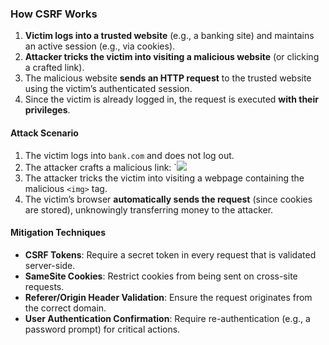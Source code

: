 ### **How CSRF Works**

1. **Victim logs into a trusted website** (e.g., a banking site) and maintains an active session (e.g., via cookies).
2. **Attacker tricks the victim into visiting a malicious website** (or clicking a crafted link).
3. The malicious website **sends an HTTP request** to the trusted website using the victim’s authenticated session.
4. Since the victim is already logged in, the request is executed **with their privileges**.

#### **Attack Scenario**

1. The victim logs into `bank.com` and does not log out.
2. The attacker crafts a malicious link:
    `<img src="https://bank.com/transfer?amount=1000&to=attacker123" /> 
3. The attacker tricks the victim into visiting a webpage containing the malicious `<img>` tag.
4. The victim’s browser **automatically sends the request** (since cookies are stored), unknowingly transferring money to the attacker.

#### **Mitigation Techniques**

- **CSRF Tokens**: Require a secret token in every request that is validated server-side.
- **SameSite Cookies**: Restrict cookies from being sent on cross-site requests.
- **Referer/Origin Header Validation**: Ensure the request originates from the correct domain.
- **User Authentication Confirmation**: Require re-authentication (e.g., a password prompt) for critical actions.